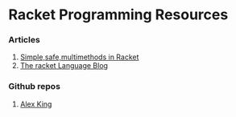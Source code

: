 # Racket Programming Resources

### Articles
1. [Simple,safe,multimethods in Racket](http://lexi-lambda.github.io/blog/2016/02/18/simple-safe-multimethods-in-racket/)
2. [The racket Language Blog](http://blog.racket-lang.org/)

### Github repos
1. [Alex King](https://github.com/lexi-lambda?tab=repositories)
